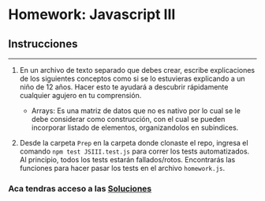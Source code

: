 # Homework: Javascript III

## Instrucciones
---
1. En un archivo de texto separado que debes crear, escribe explicaciones de los siguientes conceptos como si se lo estuvieras explicando a un niño de 12 años. Hacer esto te ayudará a descubrir rápidamente cualquier agujero en tu comprensión.

	* Arrays:  Es una matriz de datos que no es nativo por lo cual se le debe considerar como construcción, con el cual se pueden incorporar listado de elementos, organizandolos en subindices.

2. Desde la carpeta `Prep` en la carpeta donde clonaste el repo, ingresa el comando `npm test JSIII.test.js` para correr los tests automatizados. Al principio, todos los tests estarán fallados/rotos. Encontrarás las funciones para hacer pasar los tests en el archivo `homework.js`.


### Aca tendras acceso a las [Soluciones](https://github.com/atralice/Curso.Prep.Henry/blob/solution/04-JS-III/homework/homework.js)